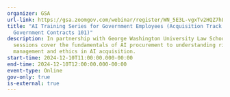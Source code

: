 ```yaml
---
organizer: GSA
url-link: https://gsa.zoomgov.com/webinar/register/WN_5E3L-vgxTv2HQZ7hLtX0JQ#/registration
title: "AI Training Series for Government Employees (Acquisition Track:
  Government Contracts 101)"
description: In partnership with George Washington University Law School, these
  sessions cover the fundamentals of AI procurement to understanding risk
  management and ethics in AI acquisition.
start-time: 2024-12-10T11:00:00.000-00:00
end-time: 2024-12-10T12:00:00.000-00:00
event-type: Online
gov-only: true
is-external: true
---
```

